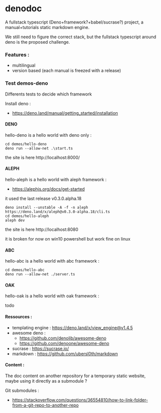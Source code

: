 # denodoc

A fullstack typescript (Deno+framework?+babel/sucrase?) project, a manual+tutorials static markdown engine.

We still need to figure the correct stack, but the fullstack typescript around deno is the proposed challenge.

### Features :
* multilingual
* version based (each manual is freezed with a release)

### Test demos-deno

Differents tests to decide which framework

Install deno : 

* https://deno.land/manual/getting_started/installation

#### DENO

hello-deno is a hello world with deno only :

```
cd demos/hello-deno
deno run --allow-net .\start.ts
```

the site is here
http://localhost:8000/

#### ALEPH

hello-aleph is a hello world with aleph framework :

* https://alephjs.org/docs/get-started

it used the last release v0.3.0.alpha.18

```
deno install --unstable -A -f -n aleph https://deno.land/x/aleph@v0.3.0-alpha.18/cli.ts
cd demos/hello-aleph
aleph dev
```

the site is here
http://localhost:8080

it is broken for now on win10 powershell but work fine on linux


#### ABC

hello-abc is a hello world with abc framework :

```
cd demos/hello-abc
deno run --allow-net ./server.ts
```

#### OAK

hello-oak is a hello world with oak framework :

todo


#### Ressources :

* templating engine : https://deno.land/x/view_engine@v1.4.5
* awesome deno :
    * https://github.com/denolib/awesome-deno
    * https://github.com/denoone/awesome-deno
* sucrase : https://sucrase.io/
* markdown : https://github.com/ubersl0th/markdown

#### Content :

The doc content on another repository for a temporary static website, maybe using it directly as a submodule ?

Git submodules :
* https://stackoverflow.com/questions/36554810/how-to-link-folder-from-a-git-repo-to-another-repo
